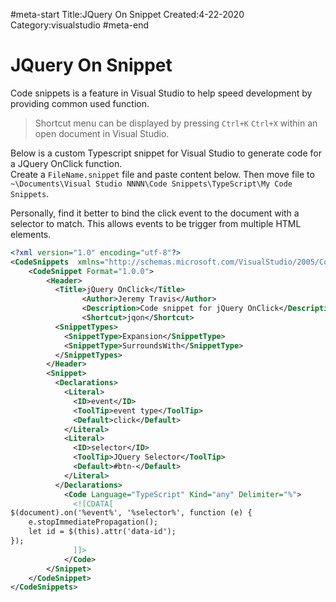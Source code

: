 #meta-start
Title:JQuery On Snippet
Created:4-22-2020
Category:visualstudio
#meta-end
# JQuery On Snippet

Code snippets is a feature in Visual Studio to help speed development by providing common used function.

> Shortcut menu can be displayed by pressing `Ctrl+K` `Ctrl+X` within an open document in Visual Studio.

Below is a custom Typescript snippet for Visual Studio to generate code for a JQuery OnClick function.  
Create a `FileName.snippet` file and paste content below. 
Then move file to `~\Documents\Visual Studio NNNN\Code Snippets\TypeScript\My Code Snippets`.

Personally, find it better to bind the click event to the document with a selector to match. This allows events to be trigger from multiple HTML elements.

```xml
<?xml version="1.0" encoding="utf-8"?>  
<CodeSnippets  xmlns="http://schemas.microsoft.com/VisualStudio/2005/CodeSnippet">  
    <CodeSnippet Format="1.0.0">  
        <Header>  
          <Title>jQuery OnClick</Title>
			    <Author>Jeremy Travis</Author>  
			    <Description>Code snippet for jQuery OnClick</Description>
			    <Shortcut>jqon</Shortcut>
          <SnippetTypes>
            <SnippetType>Expansion</SnippetType>
            <SnippetType>SurroundsWith</SnippetType>
          </SnippetTypes>
        </Header>  
        <Snippet>
          <Declarations>
            <Literal>
              <ID>event</ID>
              <ToolTip>event type</ToolTip>
              <Default>click</Default>
            </Literal>
            <Literal>
              <ID>selector</ID>
              <ToolTip>JQuery Selector</ToolTip>
              <Default>#btn-</Default>
            </Literal>
          </Declarations>
            <Code Language="TypeScript" Kind="any" Delimiter="%"> 
              <![CDATA[
$(document).on('%event%', '%selector%', function (e) {
    e.stopImmediatePropagation();
    let id = $(this).attr('data-id');
});
              ]]>  
            </Code>  
        </Snippet>  
    </CodeSnippet>  
</CodeSnippets>  
```